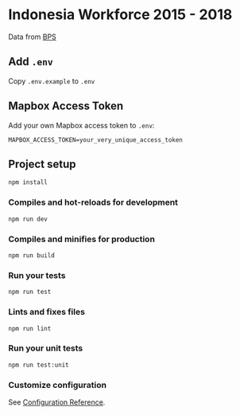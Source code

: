 # Indonesia Workforce 2015 - 2018

Data from [BPS](https://www.bps.go.id/)

## Add `.env`
Copy `.env.example` to `.env`

## Mapbox Access Token
Add your own Mapbox access token to `.env`:
```
MAPBOX_ACCESS_TOKEN=your_very_unique_access_token
```

## Project setup
```
npm install
```

### Compiles and hot-reloads for development
```
npm run dev
```

### Compiles and minifies for production
```
npm run build
```

### Run your tests
```
npm run test
```

### Lints and fixes files
```
npm run lint
```

### Run your unit tests
```
npm run test:unit
```

### Customize configuration
See [Configuration Reference](https://cli.vuejs.org/config/).
